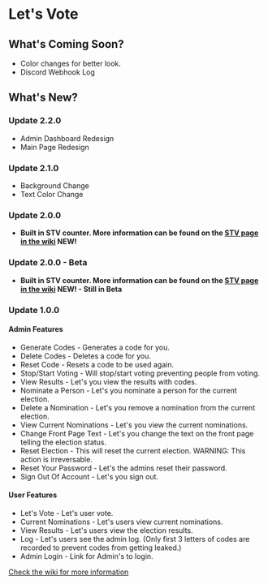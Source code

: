 # Let's Vote

## What's Coming Soon?
* Color changes for better look. <br />
* Discord Webhook Log<br />

## What's New?
### Update 2.2.0
* Admin Dashboard Redesign
* Main Page Redesign

### Update 2.1.0
* Background Change
* Text Color Change

### Update 2.0.0
* **Built in STV counter. More information can be found on the [STV page in the wiki](https://github.com/anishanne/letsvote/wiki/Single-Transferable-Voting)  NEW!**

### Update 2.0.0 - Beta
* **Built in STV counter. More information can be found on the [STV page in the wiki](https://github.com/anishanne/letsvote/wiki/Single-Transferable-Voting)  NEW! - Still in Beta**

### Update 1.0.0
#### Admin Features
* Generate Codes - Generates a code for you.
* Delete Codes - Deletes a code for you.
* Reset Code - Resets a code to be used again.
* Stop/Start Voting - Will stop/start voting preventing people from voting.
* View Results - Let's you view the results with codes.
* Nominate a Person - Let's you nominate a person for the current election.
* Delete a Nomination - Let's you remove a nomination from the current election.
* View Current Nominations - Let's you view the current nominations.
* Change Front Page Text - Let's you change the text on the front page telling the election status.
* Reset Election - This will reset the current election. WARNING: This action is irreversable.
* Reset Your Password - Let's the admins reset their password. 
* Sign Out Of Account - Let's you sign out.

#### User Features
* Let's Vote - Let's user vote.
* Current Nominations - Let's users view current nominations.
* View Results - Let's users view the election results.
* Log - Let's users see the admin log. (Only first 3 letters of codes are recorded to prevent codes from getting leaked.)
* Admin Login - Link for Admin's to login.

[Check the wiki for more information](https://github.com/anishanne/letsvote/wiki)

